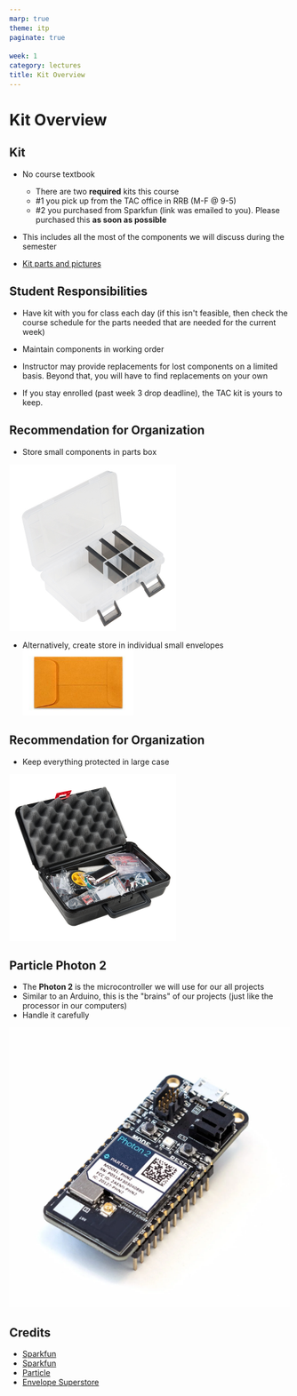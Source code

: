 ```yaml
---
marp: true
theme: itp
paginate: true

week: 1
category: lectures
title: Kit Overview
---
```



<!-- headingDivider: 2 -->

# Kit Overview



## Kit

- No course textbook
  - There are two **required** kits this course
  - #1 you pick up from the TAC office in RRB (M-F @ 9-5)
  - #2 you purchased from Sparkfun (link was emailed to you). Please purchased this **as soon as possible**

- This includes all the most of the components we will discuss during the semester
- [Kit parts and pictures](https://reparke.github.io/TAC348-Making-Smart-Devices/kit)

## Student Responsibilities

- Have kit with you for class each day (if this isn't feasible, then check the course schedule for the parts needed that are needed for the current week)

- Maintain components in working order

- Instructor may provide replacements for lost components on a limited basis. Beyond that, you will have to find replacements on your own
- If you stay enrolled (past week 3 drop deadline), the TAC kit is yours to keep. 

## Recommendation for Organization

- Store small components in parts box 
<img src="lecture_kit_overview.assests/13867-01a.jpg" alt="Small box" style="width:300px" />

- Alternatively, create store in individual small envelopes <img src="lecture_kit_overview.assests/md-5720202.jpg" alt="small envelopes" style="width:200px" />

## Recommendation for Organization
- Keep everything protected in large case 
<img src="lecture_kit_overview.assests/SIK_V4-01.jpg" alt="large case" style="width:300px" />

## Particle Photon 2

- The **Photon 2** is the microcontroller we will use for our all projects
- Similar to an Arduino, this is the "brains" of our projects (just like the processor in our computers)
- Handle it carefully

![bg opacity:.75](lecture_kit_overview.assets/PHOTON2-EVT-ISO_1200x.webp)

## Credits

- [Sparkfun](https://www.sparkfun.com/products/13867)
- [Sparkfun](https://www.sparkfun.com/products/14265)
- [Particle](https://store.particle.io/products/photon-2)
- [Envelope Superstore](https://www.envelopesuperstore.com/3-coin-envelopes-24lb-brown-kraft/sku-5720202)





